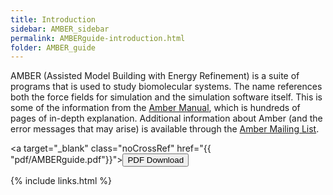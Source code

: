 ```yaml
---
title: Introduction
sidebar: AMBER_sidebar
permalink: AMBERguide-introduction.html
folder: AMBER_guide
---
```


<link rel="stylesheet" href="css/theme-orange.css">

AMBER (Assisted Model Building with Energy Refinement) is a suite of programs
that is used to study biomolecular systems. The name references both the force
fields for simulation and the simulation software itself. This is some of the
information from the [Amber Manual](http://ambermd.org/Manuals.php), which is
hundreds of pages of in-depth explanation. Additional information about Amber
(and the error messages that may arise) is available through the
[Amber Mailing List](http://archive.ambermd.org/).

<a target="\_blank" class="noCrossRef" href="{{ "pdf/AMBERguide.pdf"}}"><button type="button" class="btn btn-default" aria-label="Left Align"><span class="glyphicon glyphicon-download-alt" aria-hidden="true"></span> PDF Download</button></a>

{% include links.html %}
